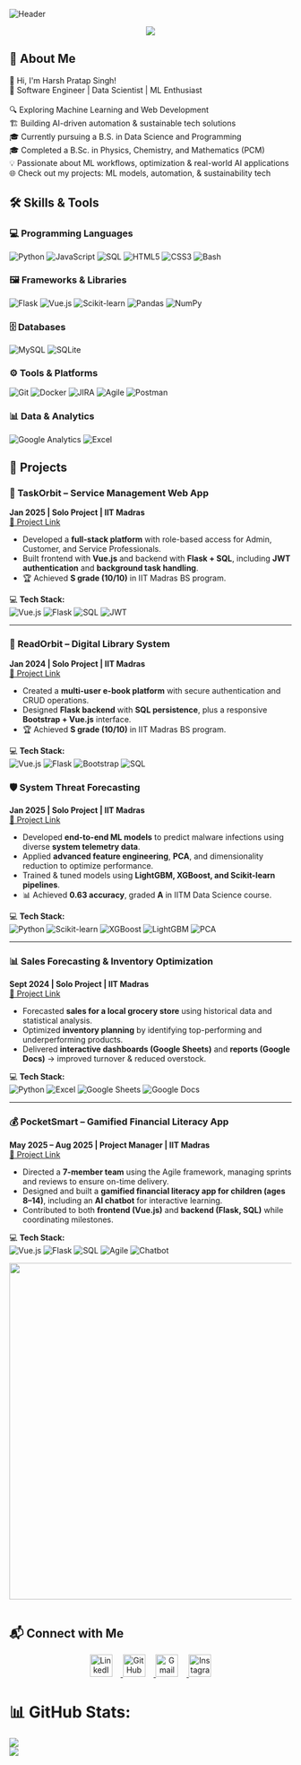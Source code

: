 <div id="header" align="right">
  <img src="https://komarev.com/ghpvc/?username=t6harsh&style=for-the-badge&color=orange" alt=""/>
</div>

![Header](https://capsule-render.vercel.app/api?type=waving&color=gradient&height=250&section=header&text=Hi%20there!%20I'm%20Harsh%20Pratap%20Singh👋&fontSize=35&fontAlign=40&fontColor=ffffff)

<p align="center">
  <img src="https://readme-typing-svg.demolab.com?font=Fira+Code&size=22&pause=1000&center=true&vCenter=true&width=650&lines=Data+Scientist;AI+%26+ML+Engineer;Full+Stack+Developer"/>
</p>


## 🚀 About Me

👋 Hi, I'm Harsh Pratap Singh!<br>🚀 Software Engineer | Data Scientist | ML Enthusiast<br><br>🔍 Exploring Machine Learning and Web Development<br>🏗️ Building AI-driven automation & sustainable tech solutions<br>🎓 Currently pursuing a B.S. in Data Science and Programming<br>🎓 Completed a B.Sc. in Physics, Chemistry, and Mathematics (PCM)<br>💡 Passionate about ML workflows, optimization & real-world AI applications<br>🌐 Check out my projects: ML models, automation, & sustainability tech


## 🛠️ Skills & Tools

### 💻 Programming Languages
![Python](https://img.shields.io/badge/Python-3776AB?logo=python&logoColor=white)
![JavaScript](https://img.shields.io/badge/JavaScript-F7DF1E?logo=javascript&logoColor=black)
![SQL](https://img.shields.io/badge/SQL-336791?logo=postgresql&logoColor=white)
![HTML5](https://img.shields.io/badge/HTML5-E34F26?logo=html5&logoColor=white)
![CSS3](https://img.shields.io/badge/CSS3-1572B6?logo=css3&logoColor=white)
![Bash](https://img.shields.io/badge/Bash-4EAA25?logo=gnu-bash&logoColor=white)

### 🖼️ Frameworks & Libraries
![Flask](https://img.shields.io/badge/Flask-000000?logo=flask&logoColor=white)
![Vue.js](https://img.shields.io/badge/Vue.js-4FC08D?logo=vue.js&logoColor=white)
![Scikit-learn](https://img.shields.io/badge/Scikit--learn-F7931E?logo=scikitlearn&logoColor=white)
![Pandas](https://img.shields.io/badge/Pandas-150458?logo=pandas&logoColor=white)
![NumPy](https://img.shields.io/badge/NumPy-013243?logo=numpy&logoColor=white)

### 🗄️ Databases
![MySQL](https://img.shields.io/badge/MySQL-4479A1?logo=mysql&logoColor=white)
![SQLite](https://img.shields.io/badge/SQLite-003B57?logo=sqlite&logoColor=white)

### ⚙️ Tools & Platforms
![Git](https://img.shields.io/badge/Git-F05032?logo=git&logoColor=white)
![Docker](https://img.shields.io/badge/Docker-2496ED?logo=docker&logoColor=white)
![JIRA](https://img.shields.io/badge/JIRA-0052CC?logo=jira&logoColor=white)
![Agile](https://img.shields.io/badge/Agile-009DDC?style=flat&logo=agile&logoColor=white)
![Postman](https://img.shields.io/badge/Postman-FF6C37?logo=postman&logoColor=white)

### 📊 Data & Analytics
![Google Analytics](https://img.shields.io/badge/Google%20Analytics-E37400?logo=googleanalytics&logoColor=white)
![Excel](https://img.shields.io/badge/Excel-217346?logo=microsoft-excel&logoColor=white)


## 🚀 Projects

### 📌 TaskOrbit – Service Management Web App
**Jan 2025 | Solo Project | IIT Madras**  
[🔗 Project Link](#https://github.com/t6harsh/TaskOrbit)  

- Developed a **full-stack platform** with role-based access for Admin, Customer, and Service Professionals.  
- Built frontend with **Vue.js** and backend with **Flask + SQL**, including **JWT authentication** and **background task handling**.  
- 🏆 Achieved **S grade (10/10)** in IIT Madras BS program.  

💻 **Tech Stack:**  
![Vue.js](https://img.shields.io/badge/Vue.js-4FC08D?logo=vue.js&logoColor=white)
![Flask](https://img.shields.io/badge/Flask-000000?logo=flask&logoColor=white)
![SQL](https://img.shields.io/badge/SQL-336791?logo=postgresql&logoColor=white)
![JWT](https://img.shields.io/badge/JWT-000000?logo=jsonwebtokens&logoColor=white)

---

### 📖 ReadOrbit – Digital Library System
**Jan 2024 | Solo Project | IIT Madras**  
[🔗 Project Link](#https://github.com/t6harsh/ReadOrbit)  

- Created a **multi-user e-book platform** with secure authentication and CRUD operations.  
- Designed **Flask backend** with **SQL persistence**, plus a responsive **Bootstrap + Vue.js** interface.  
- 🏆 Achieved **S grade (10/10)** in IIT Madras BS program.  

💻 **Tech Stack:**  
![Vue.js](https://img.shields.io/badge/Vue.js-4FC08D?logo=vue.js&logoColor=white)
![Flask](https://img.shields.io/badge/Flask-000000?logo=flask&logoColor=white)
![Bootstrap](https://img.shields.io/badge/Bootstrap-7952B3?logo=bootstrap&logoColor=white)
![SQL](https://img.shields.io/badge/SQL-336791?logo=postgresql&logoColor=white)

### 🛡️ System Threat Forecasting
**Jan 2025 | Solo Project | IIT Madras**  
[🔗 Project Link](#https://github.com/t6harsh/ML-Project)  

- Developed **end-to-end ML models** to predict malware infections using diverse **system telemetry data**.  
- Applied **advanced feature engineering**, **PCA**, and dimensionality reduction to optimize performance.  
- Trained & tuned models using **LightGBM, XGBoost, and Scikit-learn pipelines**.  
- 📊 Achieved **0.63 accuracy**, graded **A** in IITM Data Science course.  

💻 **Tech Stack:**  
![Python](https://img.shields.io/badge/Python-3776AB?logo=python&logoColor=white)
![Scikit-learn](https://img.shields.io/badge/Scikit--learn-F7931E?logo=scikitlearn&logoColor=white)
![XGBoost](https://img.shields.io/badge/XGBoost-FF6600?logo=xgboost&logoColor=white)
![LightGBM](https://img.shields.io/badge/LightGBM-025E8C?logo=lightgbm&logoColor=white)
![PCA](https://img.shields.io/badge/PCA-2C3E50?logo=python&logoColor=white)

---

### 📊 Sales Forecasting & Inventory Optimization
**Sept 2024 | Solo Project | IIT Madras**  
[🔗 Project Link](#https://github.com/t6harsh/Sales-forecasting-Project)  

- Forecasted **sales for a local grocery store** using historical data and statistical analysis.  
- Optimized **inventory planning** by identifying top-performing and underperforming products.  
- Delivered **interactive dashboards (Google Sheets)** and **reports (Google Docs)** → improved turnover & reduced overstock.  

💻 **Tech Stack:**  
![Python](https://img.shields.io/badge/Python-3776AB?logo=python&logoColor=white)
![Excel](https://img.shields.io/badge/Excel-217346?logo=microsoft-excel&logoColor=white)
![Google Sheets](https://img.shields.io/badge/Google%20Sheets-34A853?logo=googlesheets&logoColor=white)
![Google Docs](https://img.shields.io/badge/Google%20Docs-4285F4?logo=googledocs&logoColor=white)

---

### 💰 PocketSmart – Gamified Financial Literacy App
**May 2025 – Aug 2025 | Project Manager | IIT Madras**  
[🔗 Project Link](#https://github.com/22f3002166/soft-engg-project-may-2025-se-May-29)  

- Directed a **7-member team** using the Agile framework, managing sprints and reviews to ensure on-time delivery.  
- Designed and built a **gamified financial literacy app for children (ages 8–14)**, including an **AI chatbot** for interactive learning.  
- Contributed to both **frontend (Vue.js)** and **backend (Flask, SQL)** while coordinating milestones.  

💻 **Tech Stack:**  
![Vue.js](https://img.shields.io/badge/Vue.js-4FC08D?logo=vue.js&logoColor=white)
![Flask](https://img.shields.io/badge/Flask-000000?logo=flask&logoColor=white)
![SQL](https://img.shields.io/badge/SQL-336791?logo=postgresql&logoColor=white)
![Agile](https://img.shields.io/badge/Agile-009DDC?style=flat&logo=agile&logoColor=white)
![Chatbot](https://img.shields.io/badge/AI%20Chatbot-FF6F00?logo=openai&logoColor=white)


<img src="https://github.com/Anmol-Baranwal/Cool-GIFs-For-GitHub/assets/74038190/80728820-e06b-4f96-9c9e-9df46f0cc0a5" width="600">
<br><br>

## 📬 Connect with Me

<p align="center">
  <a href="https://www.linkedin.com/in/t6harsh/" target="_blank">
    <img src="https://skillicons.dev/icons?i=linkedin" height="40" alt="LinkedIn" style="margin-right: 15px; transition: transform 0.2s;" onmouseover="this.style.transform='scale(1.2)'" onmouseout="this.style.transform='scale(1)'" />
  </a>
  <a href="https://github.com/t6harsh" target="_blank">
    <img src="https://skillicons.dev/icons?i=github" height="40" alt="GitHub" style="margin-right: 15px; transition: transform 0.2s;" onmouseover="this.style.transform='scale(1.2)'" onmouseout="this.style.transform='scale(1)'" />
  </a>
  <a href="mailto:harsh.pratap9904@gmail.com?subject=Hi%20Harsh&body=Hi%2C%20Harsh.%20Got%20your%20mail%20from%20GitHub%2C%20can%20we%20connect%20%3F">
    <img src="https://skillicons.dev/icons?i=gmail" height="40" alt="Gmail" style="margin-right: 15px; transition: transform 0.2s;" onmouseover="this.style.transform='scale(1.2)'" onmouseout="this.style.transform='scale(1)'" />
  </a>
  <a href="https://www.instagram.com/t6harsh/" target="_blank">
    <img src="https://skillicons.dev/icons?i=instagram" height="40" alt="Instagram" style="transition: transform 0.2s;" onmouseover="this.style.transform='scale(1.2)'" onmouseout="this.style.transform='scale(1)'" />
  </a>
</p>

# 📊 GitHub Stats:
  ![](https://nirzak-streak-stats.vercel.app/?user=t6harsh&theme=dark&hide_border=false)<br/>
  ![](https://github-readme-stats.vercel.app/api/top-langs/?username=t6harsh&theme=dark&hide_border=false&include_all_commits=false&count_private=false&layout=compact)
  

